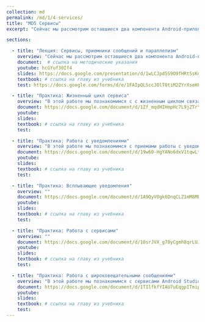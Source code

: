 ```yaml
---
collection: md
permalink: /md/1/4-services/
title: "MD5 Сервисы"
excerpt: "Сейчас мы рассмотрим оставшиеся два компонента Android-приложения - сервисы и приемники широковещательных сообщений. Мы узнаем, как их создавать, зачем они нужны и как с ними работать. А также мы познакомимся со средствами параллельного программирования в андроиде."

sections:

  - title: "Лекция: Сервисы, приемники сообщений и параллелизм" 
    overview: "Сейчас мы рассмотрим оставшиеся два компонента Android-приложения - сервисы и приемники широковещательных сообщений. Мы узнаем, как их создавать, зачем они нужны и как с ними работать. А также мы познакомимся со средствами параллельного программирования в андроиде."
    document:  # ссылка на методические указания
    youtube: hcGYuf30If4
    slides: https://docs.google.com/presentation/d/1wLCJpd5S9O9fHRtSsKd539TpYLFW7YY--gkhqBm2wi8/edit?usp=sharing
    textbook: # ссылка на главу из учебника
    test: https://docs.google.com/forms/d/e/1FAIpQLSccJOlT0tiM2ZYrXseHF9L4tKYIyvNrZYzaUa8GjAJ5BapzCw/viewform

  - title: "Практика: Жизненный цикл сервиса" 
    overview: "В этой работе мы познакомимся с с жизненным циклом связанного и свободного сервиса в ОС Android, увидеть на практике порядок вызова методов жизненного цикла."
    document: https://docs.google.com/document/d/1Zf_mqdHIHmpHc7L9jZTrYLdmzLhGJhbNjt_BbR8gDk8/edit?usp=sharing
    youtube: 
    slides: 
    textbook: # ссылка на главу из учебника
    test: 

  - title: "Практика: Работа с уведомлениями" 
    overview: "В этой работе мы познакомимся с приемами работы с уведомлениями, из связи с сервисами и отложенными намерениями."
    document: https://docs.google.com/document/d/19w60-HgYANo6dxV1tqwLtsNCro545pSqWD_FjTGsCJs/edit?usp=sharing
    youtube: 
    slides: 
    textbook: # ссылка на главу из учебника
    test: 

  - title: "Практика: Всплывающие уведомления" 
    overview: ""
    document: https://docs.google.com/document/d/1A9QyVOgk6DnqCLZ1mM8MBxFNzuXxas0W/edit?usp=sharing&ouid=116003821381017651142&rtpof=true&sd=true
    youtube: 
    slides: 
    textbook: # ссылка на главу из учебника
    test: 

  - title: "Практика: Работа с сервисами" 
    overview: ""
    document: https://docs.google.com/document/d/1OsrJVX_g70yCgmh8qrLUJ6OUCm9iNJZj/edit?usp=sharing&ouid=116003821381017651142&rtpof=true&sd=true
    youtube: 
    slides: 
    textbook: # ссылка на главу из учебника
    test: 

  - title: "Практика: Работа с широковещательными сообщениями" 
    overview: "В этой работе мы познакомимся с сервисами Android Studio и научиться создавать приложения принимающие и отправляющие сообщения."
    document: https://docs.google.com/document/d/1TIlfkfYIAU7uEqgpITmipwPKZmlt95EV/edit?usp=sharing&ouid=116003821381017651142&rtpof=true&sd=true
    youtube: 
    slides: 
    textbook: # ссылка на главу из учебника
    test: 
---
```

